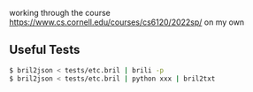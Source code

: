 working through the course https://www.cs.cornell.edu/courses/cs6120/2022sp/ on my own

## Useful Tests
```bash
$ bril2json < tests/etc.bril | brili -p
$ bril2json < tests/etc.bril | python xxx | bril2txt
```

